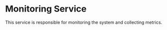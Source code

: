 # Monitoring Service

This service is responsible for monitoring the system and collecting metrics.
